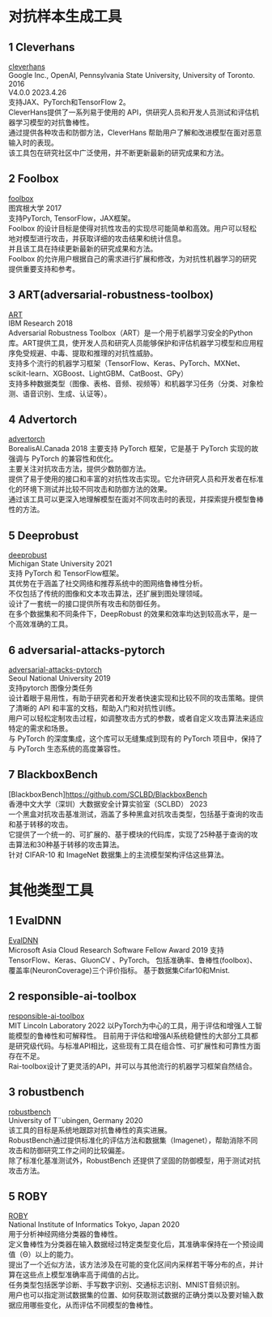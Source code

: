 # 对抗样本生成工具
## 1 Cleverhans
[cleverhans](https://github.com/tensorflow/cleverhans)  
Google Inc., OpenAI, Pennsylvania State University, University of Toronto. 2016  
V4.0.0 2023.4.26  
支持JAX、PyTorch和TensorFlow 2。  
CleverHans提供了一系列易于使用的 API，供研究人员和开发人员测试和评估机器学习模型的对抗鲁棒性。  
通过提供各种攻击和防御方法，CleverHans 帮助用户了解和改进模型在面对恶意输入时的表现。  
该工具包在研究社区中广泛使用，并不断更新最新的研究成果和方法。  

## 2 Foolbox
[foolbox](https://github.com/bethgelab/foolbox)  
图宾根大学 2017  
支持PyTorch, TensorFlow，JAX框架。  
Foolbox 的设计目标是使得对抗性攻击的实现尽可能简单和高效。用户可以轻松地对模型进行攻击，并获取详细的攻击结果和统计信息。  
并且该工具在持续更新最新的研究成果和方法。  
Foolbox 的允许用户根据自己的需求进行扩展和修改，为对抗性机器学习的研究提供重要支持和参考。  

## 3 ART(adversarial-robustness-toolbox)
[ART](https://github.com/IBM/adversarial-robustness-toolbox)  
IBM Research 2018  
Adversarial Robustness Toolbox（ART）是一个用于机器学习安全的Python库。ART提供工具，使开发人员和研究人员能够保护和评估机器学习模型和应用程序免受规避、中毒、提取和推理的对抗性威胁。  
支持多个流行的机器学习框架（TensorFlow、Keras、PyTorch、MXNet、scikit-learn、XGBoost、LightGBM、CatBoost、GPy）  
支持多种数据类型（图像、表格、音频、视频等）和机器学习任务（分类、对象检测、语音识别、生成、认证等）。  

## 4 Advertorch
[advertorch](https://github.com/BorealisAI/advertorch)  
BorealisAI.Canada 2018
主要支持 PyTorch 框架，它是基于 PyTorch 实现的故强调与 PyTorch 的兼容性和优化。  
主要关注对抗攻击方法，提供少数防御方法。  
提供了易于使用的接口和丰富的对抗性攻击实现。它允许研究人员和开发者在标准化的环境下测试并比较不同攻击和防御方法的效果。  
通过该工具可以更深入地理解模型在面对不同攻击时的表现，并探索提升模型鲁棒性的方法。  

## 5 Deeprobust
[deeprobust](https://github.com/DSE-MSU/DeepRobust)  
Michigan State University 2021  
支持 PyTorch 和 TensorFlow框架。  
其优势在于涵盖了社交网络和推荐系统中的图网络鲁棒性分析。  
不仅包括了传统的图像和文本攻击算法，还扩展到图处理领域。  
设计了一套统一的接口提供所有攻击和防御任务。  
在多个数据集和不同条件下，DeepRobust 的效果和效率均达到较高水平，是一个高效准确的工具。  

## 6 adversarial-attacks-pytorch
[adversarial-attacks-pytorch](https://github.com/Harry24k/adversarial-attacks-pytorch)   
 Seoul National University 2019  
支持pytorch 图像分类任务  
设计着眼于易用性，有助于研究者和开发者快速实现和比较不同的攻击策略。提供了清晰的 API 和丰富的文档，帮助入门和对抗性训练。  
用户可以轻松定制攻击过程，如调整攻击方式的参数，或者自定义攻击算法来适应特定的需求和场景。  
与 PyTorch 的深度集成，这个库可以无缝集成到现有的 PyTorch 项目中，保持了与 PyTorch 生态系统的高度兼容性。    

## 7 BlackboxBench
[BlackboxBench]https://github.com/SCLBD/BlackboxBench  
香港中文大学（深圳）大数据安全计算实验室（SCLBD） 2023  
一个黑盒对抗攻击基准测试，涵盖了多种黑盒对抗攻击类型，包括基于查询的攻击和基于转移的攻击。  
它提供了一个统一的、可扩展的、基于模块的代码库，实现了25种基于查询的攻击算法和30种基于转移的攻击算法。  
针对 CIFAR-10 和 ImageNet 数据集上的主流模型架构评估这些算法。  

# 其他类型工具
## 1 EvalDNN
[EvalDNN](https://github.com/yqtianust/EvalDNN)  
Microsoft Asia Cloud Research Software Fellow Award 2019
支持TensorFlow、Keras、GluonCV 、PyTorch。
包括准确率、鲁棒性(foolbox)、覆盖率(NeuronCoverage)三个评价指标。
基于数据集Cifar10和Mnist.  

## 2 responsible-ai-toolbox
[responsible-ai-toolbox](https://github.com/mit-ll-responsible-ai/responsible-ai-toolbox)  
MIT Lincoln Laboratory  2022
以PyTorch为中心的工具，用于评估和增强人工智能模型的鲁棒性和可解释性。
目前用于评估和增强AI系统稳健性的大部分工具都是研究级代码。与标准API相比，这些现有工具在组合性、可扩展性和可靠性方面存在不足。  
Rai-toolbox设计了更灵活的API，并可以与其他流行的机器学习框架自然结合。    

## 3 robustbench
[robustbench](https://github.com/RobustBench/robustbench)  
University of T¨ubingen, Germany 2020  
该工具的目标是系统地跟踪对抗鲁棒性的真实进展。    
RobustBench通过提供标准化的评估方法和数据集（Imagenet），帮助消除不同攻击和防御研究工作之间的比较偏差。  
除了标准化基准测试外，RobustBench 还提供了坚固的防御模型，用于测试对抗攻击方法。  

## 5 ROBY
[ROBY](https://github.com/fmselab/roby)  
National Institute of Informatics Tokyo, Japan 2020  
用于分析神经网络分类器的鲁棒性。  
定义鲁棒性为分类器在输入数据经过特定类型变化后，其准确率保持在一个预设阈值（Θ）以上的能力。  
提出了一个近似方法，该方法涉及在可能的变化区间内采样若干等分布的点，并计算在这些点上模型准确率高于阈值的占比。  
任务类型包括医学诊断、手写数字识别、交通标志识别、MNIST音频识别。  
用户也可以指定测试数据集的位置、如何获取测试数据的正确分类以及要对输入数据应用哪些变化，从而评估不同模型的鲁棒性。  


